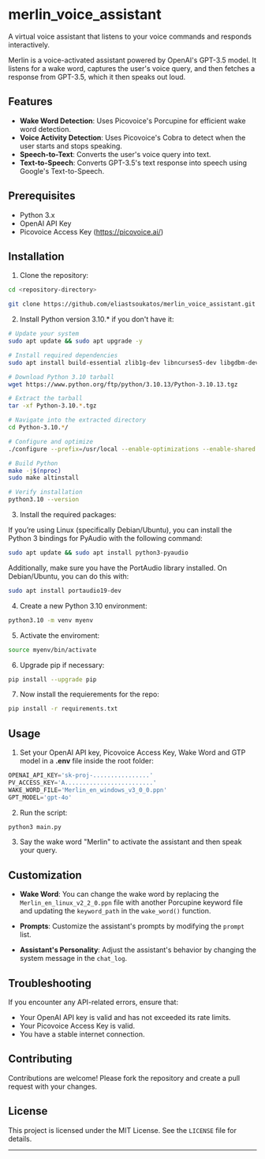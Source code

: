 # merlin_voice_assistant

A virtual voice assistant that listens to your voice commands and responds interactively.

Merlin is a voice-activated assistant powered by OpenAI's GPT-3.5 model. It listens for a wake word, captures the user's voice query, and then fetches a response from GPT-3.5, which it then speaks out loud.

## Features

- **Wake Word Detection**: Uses Picovoice's Porcupine for efficient wake word detection.
- **Voice Activity Detection**: Uses Picovoice's Cobra to detect when the user starts and stops speaking.
- **Speech-to-Text**: Converts the user's voice query into text.
- **Text-to-Speech**: Converts GPT-3.5's text response into speech using Google's Text-to-Speech.

## Prerequisites

- Python 3.x
- OpenAI API Key
- Picovoice Access Key (https://picovoice.ai/)

## Installation

1. Clone the repository:

```bash
cd <repository-directory>
```

```bash
git clone https://github.com/eliastsoukatos/merlin_voice_assistant.git
```

2. Install Python version 3.10.* if you don't have it:

```bash
# Update your system
sudo apt update && sudo apt upgrade -y

# Install required dependencies
sudo apt install build-essential zlib1g-dev libncurses5-dev libgdbm-dev libnss3-dev libssl-dev libreadline-dev libffi-dev libsqlite3-dev wget libbz2-dev

# Download Python 3.10 tarball
wget https://www.python.org/ftp/python/3.10.13/Python-3.10.13.tgz

# Extract the tarball
tar -xf Python-3.10.*.tgz

# Navigate into the extracted directory
cd Python-3.10.*/

# Configure and optimize
./configure --prefix=/usr/local --enable-optimizations --enable-shared LDFLAGS="-Wl,-rpath /usr/local/lib"

# Build Python
make -j$(nproc)
sudo make altinstall

# Verify installation
python3.10 --version
```

3. Install the required packages:

If you’re using Linux (specifically Debian/Ubuntu), you can install the Python 3 bindings for PyAudio with the following command:

```bash
sudo apt update && sudo apt install python3-pyaudio
```

Additionally, make sure you have the PortAudio library installed. On Debian/Ubuntu, you can do this with:

```bash
sudo apt install portaudio19-dev
```

4. Create a new Python 3.10 environment:

```bash
python3.10 -m venv myenv
```

5. Activate the enviroment:

```bash
source myenv/bin/activate
```

6. Upgrade pip if necessary:

```bash
pip install --upgrade pip
```

7. Now install the requierements for the repo:

```bash
pip install -r requirements.txt
```

## Usage

1. Set your OpenAI API key, Picovoice Access Key, Wake Word and GTP model in a **.env** file inside the root folder:

```python
OPENAI_API_KEY='sk-proj-................'
PV_ACCESS_KEY='A.........................'
WAKE_WORD_FILE='Merlin_en_windows_v3_0_0.ppn'
GPT_MODEL='gpt-4o'
```

2. Run the script:

```bash
python3 main.py
```

3. Say the wake word "Merlin" to activate the assistant and then speak your query.

## Customization

- **Wake Word**: You can change the wake word by replacing the `Merlin_en_linux_v2_2_0.ppn` file with another Porcupine keyword file and updating the `keyword_path` in the `wake_word()` function.

- **Prompts**: Customize the assistant's prompts by modifying the `prompt` list.

- **Assistant's Personality**: Adjust the assistant's behavior by changing the system message in the `chat_log`.

## Troubleshooting

If you encounter any API-related errors, ensure that:

- Your OpenAI API key is valid and has not exceeded its rate limits.
- Your Picovoice Access Key is valid.
- You have a stable internet connection.

## Contributing

Contributions are welcome! Please fork the repository and create a pull request with your changes.

## License

This project is licensed under the MIT License. See the `LICENSE` file for details.

---
